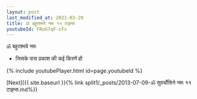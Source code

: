 ```yaml
---
layout: post
last_modified_at: 2021-03-29
title: ॐ बहुरश्मये नमः ११ टाइम्स
youtubeId: FRoG7qF-cFs
---
```

 
 
 ॐ बहुरश्मये नमः  
 
 -  जिसके पास प्रकाश की कई किरणें हों 
 
  
 
  
 
 
 
 
 
 


{% include youtubePlayer.html id=page.youtubeId %}
 
[Next]({{ site.baseurl }}{% link  split1/_posts/2013-07-09-ॐ सुवर्चोसिने नमः ११ टाइम्स.md%})
 
